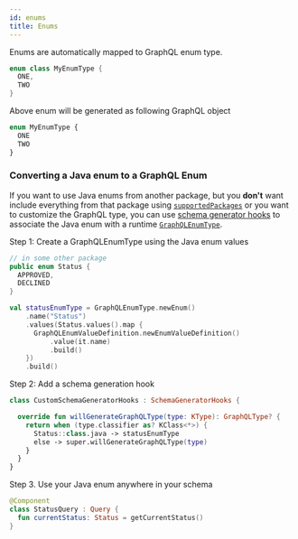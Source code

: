 ```yaml
---
id: enums
title: Enums
---
```


Enums are automatically mapped to GraphQL enum type.

```kotlin
enum class MyEnumType {
  ONE,
  TWO
}
```

Above enum will be generated as following GraphQL object

```graphql
enum MyEnumType {
  ONE
  TWO
}
```

### Converting a Java enum to a GraphQL Enum

If you want to use Java enums from another package, but you **don't** want
include everything from that package using [`supportedPackages`][sp] or you want
to customize the GraphQL type, you can use [schema generator hooks][hooks] to
associate the Java enum with a runtime [`GraphQLEnumType`][javadoc].

[sp]:customizing-schemas/generator-config
[hooks]:customizing-schemas/generator-config#schema-generator-hooks
[javadoc]:https://javadoc.io/doc/com.graphql-java/graphql-java/latest/index.html

Step 1: Create a GraphQLEnumType using the Java enum values

```java
// in some other package
public enum Status {
  APPROVED,
  DECLINED
}
```

```kotlin
val statusEnumType = GraphQLEnumType.newEnum()
    .name("Status")
    .values(Status.values().map {
      GraphQLEnumValueDefinition.newEnumValueDefinition()
          .value(it.name)
          .build()
    })
    .build()
 ```

 Step 2: Add a schema generation hook

```kotlin
class CustomSchemaGeneratorHooks : SchemaGeneratorHooks {

  override fun willGenerateGraphQLType(type: KType): GraphQLType? {
    return when (type.classifier as? KClass<*>) {
      Status::class.java -> statusEnumType
      else -> super.willGenerateGraphQLType(type)
    }
  }
}
```

Step 3. Use your Java enum anywhere in your schema

```kotlin
@Component
class StatusQuery : Query {
  fun currentStatus: Status = getCurrentStatus()
}
```
